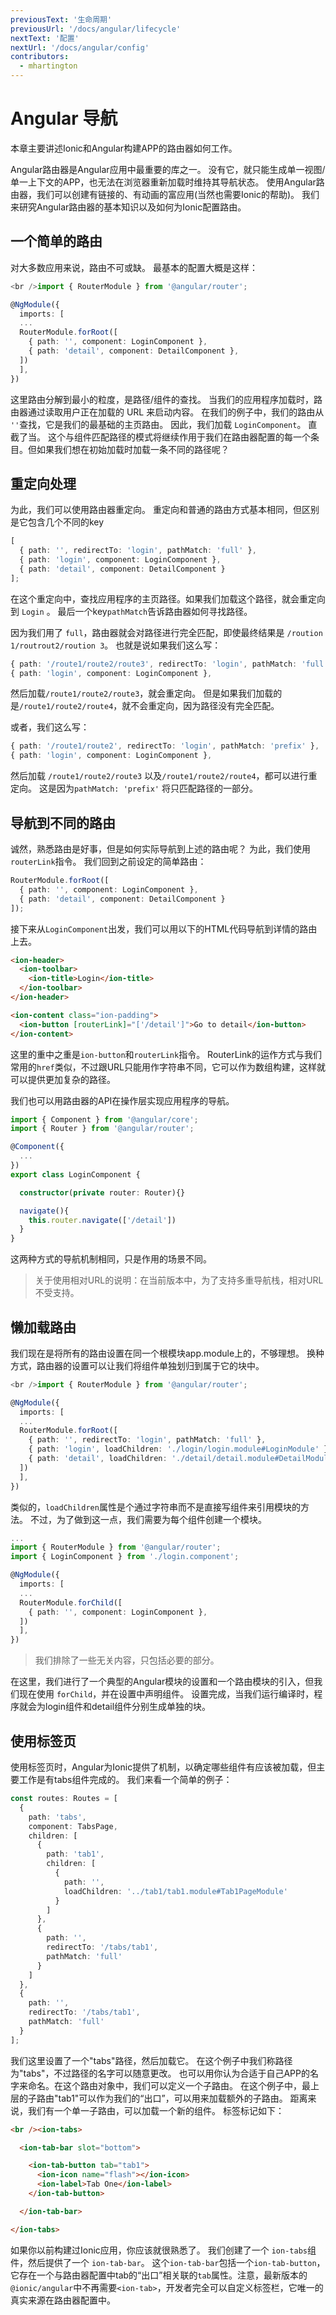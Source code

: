 ```yaml
---
previousText: '生命周期'
previousUrl: '/docs/angular/lifecycle'
nextText: '配置'
nextUrl: '/docs/angular/config'
contributors:
  - mhartington
---
```


# Angular 导航

本章主要讲述Ionic和Angular构建APP的路由器如何工作。

Angular路由器是Angular应用中最重要的库之一。 没有它，就只能生成单一视图/单一上下文的APP，也无法在浏览器重新加载时维持其导航状态。 使用Angular路由器，我们可以创建有链接的、有动画的富应用(当然也需要Ionic的帮助)。 我们来研究Angular路由器的基本知识以及如何为Ionic配置路由。

## 一个简单的路由

对大多数应用来说，路由不可或缺。 最基本的配置大概是这样：

```typescript
<br />import { RouterModule } from '@angular/router';

@NgModule({
  imports: [
  ...
  RouterModule.forRoot([
    { path: '', component: LoginComponent },
    { path: 'detail', component: DetailComponent },
  ])
  ],
})
```

这里路由分解到最小的粒度，是路径/组件的查找。 当我们的应用程序加载时，路由器通过读取用户正在加载的 URL 来启动内容。 在我们的例子中，我们的路由从 `''`查找，它是我们的最基础的主页路由。 因此，我们加载 `LoginComponent`。 直截了当。 这个与组件匹配路径的模式将继续作用于我们在路由器配置的每一个条目。但如果我们想在初始加载时加载一条不同的路径呢？

## 重定向处理

为此，我们可以使用路由器重定向。 重定向和普通的路由方式基本相同，但区别是它包含几个不同的key

```typescript
[
  { path: '', redirectTo: 'login', pathMatch: 'full' },
  { path: 'login', component: LoginComponent },
  { path: 'detail', component: DetailComponent }
];
```

在这个重定向中，查找应用程序的主页路径。如果我们加载这个路径，就会重定向到 `Login` 。 最后一个key`pathMatch`告诉路由器如何寻找路径。

因为我们用了 `full`，路由器就会对路径进行完全匹配，即使最终结果是 `/roution 1/routrout2/roution 3`。 也就是说如果我们这么写：

```typescript
{ path: '/route1/route2/route3', redirectTo: 'login', pathMatch: 'full' },
{ path: 'login', component: LoginComponent },
```

然后加载`/route1/route2/route3`，就会重定向。 但是如果我们加载的是`/route1/route2/route4`，就不会重定向，因为路径没有完全匹配。

或者，我们这么写：

```typescript
{ path: '/route1/route2', redirectTo: 'login', pathMatch: 'prefix' },
{ path: 'login', component: LoginComponent },
```

然后加载 `/route1/route2/route3` 以及`/route1/route2/route4`，都可以进行重定向。 这是因为`pathMatch: 'prefix'` 将只匹配路径的一部分。

## 导航到不同的路由

诚然，熟悉路由是好事，但是如何实际导航到上述的路由呢？ 为此，我们使用`routerLink`指令。 我们回到之前设定的简单路由：

```ts
RouterModule.forRoot([
  { path: '', component: LoginComponent },
  { path: 'detail', component: DetailComponent }
]);
```

接下来从`LoginComponent`出发，我们可以用以下的HTML代码导航到详情的路由上去。

```html
<ion-header>
  <ion-toolbar>
    <ion-title>Login</ion-title>
  </ion-toolbar>
</ion-header>

<ion-content class="ion-padding">
  <ion-button [routerLink]="['/detail']">Go to detail</ion-button>
</ion-content>
```

这里的重中之重是`ion-button`和`routerLink`指令。 RouterLink的运作方式与我们常用的`href`类似，不过跟URL只能用作字符串不同，它可以作为数组构建，这样就可以提供更加复杂的路径。

我们也可以用路由器的API在操作层实现应用程序的导航。

```typescript
import { Component } from '@angular/core';
import { Router } from '@angular/router';

@Component({
  ...
})
export class LoginComponent {

  constructor(private router: Router){}

  navigate(){
    this.router.navigate(['/detail'])
  }
}
```

这两种方式的导航机制相同，只是作用的场景不同。

> 关于使用相对URL的说明：在当前版本中，为了支持多重导航栈，相对URL不受支持。

## 懒加载路由

我们现在是将所有的路由设置在同一个根模块app.module上的，不够理想。 换种方式，路由器的设置可以让我们将组件单独划归到属于它的块中。

```typescript
<br />import { RouterModule } from '@angular/router';

@NgModule({
  imports: [
  ...
  RouterModule.forRoot([
    { path: '', redirectTo: 'login', pathMatch: 'full' },
    { path: 'login', loadChildren: './login/login.module#LoginModule' },
    { path: 'detail', loadChildren: './detail/detail.module#DetailModule' }
  ])
  ],
})
```

类似的，`loadChildren`属性是个通过字符串而不是直接写组件来引用模块的方法。 不过，为了做到这一点，我们需要为每个组件创建一个模块。

```typescript
...
import { RouterModule } from '@angular/router';
import { LoginComponent } from './login.component';

@NgModule({
  imports: [
  ...
  RouterModule.forChild([
    { path: '', component: LoginComponent },
  ])
  ],
})
```

> 我们排除了一些无关内容，只包括必要的部分。

在这里，我们进行了一个典型的Angular模块的设置和一个路由模块的引入，但我们现在使用 `forChild`，并在设置中声明组件。 设置完成，当我们运行编译时，程序就会为login组件和detail组件分别生成单独的块。

## 使用标签页

使用标签页时，Angular为Ionic提供了机制，以确定哪些组件有应该被加载，但主要工作是有tabs组件完成的。 我们来看一个简单的例子：

```ts
const routes: Routes = [
  {
    path: 'tabs',
    component: TabsPage,
    children: [
      {
        path: 'tab1',
        children: [
          {
            path: '',
            loadChildren: '../tab1/tab1.module#Tab1PageModule'
          }
        ]
      },
      {
        path: '',
        redirectTo: '/tabs/tab1',
        pathMatch: 'full'
      }
    ]
  },
  {
    path: '',
    redirectTo: '/tabs/tab1',
    pathMatch: 'full'
  }
];
```

我们这里设置了一个"tabs"路径，然后加载它。 在这个例子中我们称路径为"tabs"，不过路径的名字可以随意更改。 也可以用你认为合适于自己APP的名字来命名。在这个路由对象中，我们可以定义一个子路由。 在这个例子中，最上层的子路由"tab1"可以作为我们的“出口”，可以用来加载额外的子路由。 距离来说，我们有一个单一子路由，可以加载一个新的组件。 标签标记如下：

```html
<br /><ion-tabs>

  <ion-tab-bar slot="bottom">

    <ion-tab-button tab="tab1">
      <ion-icon name="flash"></ion-icon>
      <ion-label>Tab One</ion-label>
    </ion-tab-button>

  </ion-tab-bar>

</ion-tabs>
```

如果你以前构建过Ionic应用，你应该就很熟悉了。 我们创建了一个 `ion-tabs`组件，然后提供了一个 `ion-tab-bar`。 这个`ion-tab-bar`包括一个`ion-tab-button`，它存在一个与路由器配置中tab的“出口”相关联的`tab`属性。注意，最新版本的`@ionic/angular`中不再需要`<ion-tab>`，开发者完全可以自定义标签栏，它唯一的真实来源在路由器配置中。